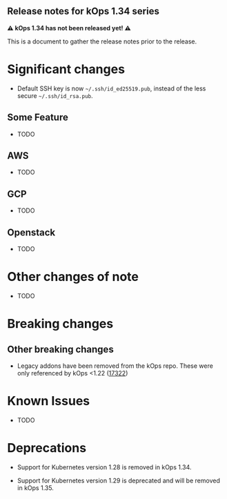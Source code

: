 ## Release notes for kOps 1.34 series

**&#9888; kOps 1.34 has not been released yet! &#9888;**

This is a document to gather the release notes prior to the release.

# Significant changes

* Default SSH key is now `~/.ssh/id_ed25519.pub`, instead of the less secure `~/.ssh/id_rsa.pub`.

## Some Feature

* TODO

## AWS

* TODO

## GCP

* TODO

## Openstack

* TODO

# Other changes of note

* TODO

# Breaking changes

## Other breaking changes

* Legacy addons have been removed from the kOps repo. These were only referenced by kOps <1.22 ([17322](https://github.com/kubernetes/kops/pull/17332))

# Known Issues

* TODO

# Deprecations

* Support for Kubernetes version 1.28 is removed in kOps 1.34.

* Support for Kubernetes version 1.29 is deprecated and will be removed in kOps 1.35.
